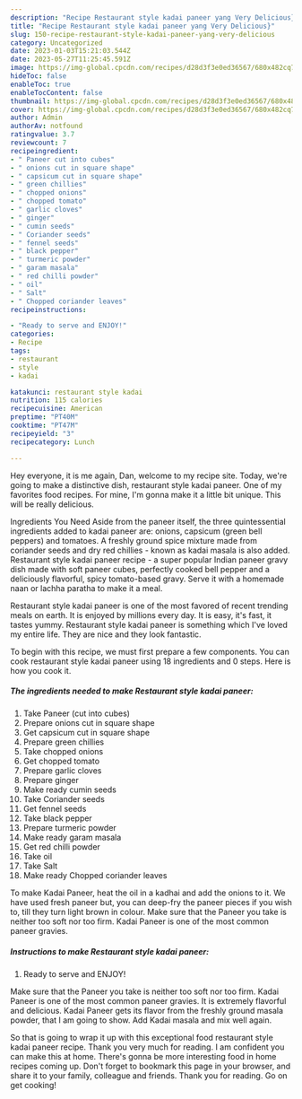 ```yaml
---
description: "Recipe Restaurant style kadai paneer yang Very Delicious}"
title: "Recipe Restaurant style kadai paneer yang Very Delicious}"
slug: 150-recipe-restaurant-style-kadai-paneer-yang-very-delicious
category: Uncategorized
date: 2023-01-03T15:21:03.544Z
date: 2023-05-27T11:25:45.591Z
image: https://img-global.cpcdn.com/recipes/d28d3f3e0ed36567/680x482cq70/restaurant-style-kadai-paneer-recipe-main-photo.jpg
hideToc: false
enableToc: true
enableTocContent: false
thumbnail: https://img-global.cpcdn.com/recipes/d28d3f3e0ed36567/680x482cq70/restaurant-style-kadai-paneer-recipe-main-photo.jpg
cover: https://img-global.cpcdn.com/recipes/d28d3f3e0ed36567/680x482cq70/restaurant-style-kadai-paneer-recipe-main-photo.jpg
author: Admin
authorAv: notfound
ratingvalue: 3.7
reviewcount: 7
recipeingredient:
- " Paneer cut into cubes"
- " onions cut in square shape"
- " capsicum cut in square shape"
- " green chillies"
- " chopped onions"
- " chopped tomato"
- " garlic cloves"
- " ginger"
- " cumin seeds"
- " Coriander seeds"
- " fennel seeds"
- " black pepper"
- " turmeric powder"
- " garam masala"
- " red chilli powder"
- " oil"
- " Salt"
- " Chopped coriander leaves"
recipeinstructions:

- "Ready to serve and ENJOY!"
categories:
- Recipe
tags:
- restaurant
- style
- kadai

katakunci: restaurant style kadai 
nutrition: 115 calories
recipecuisine: American
preptime: "PT40M"
cooktime: "PT47M"
recipeyield: "3"
recipecategory: Lunch

---
```



Hey everyone, it is me again, Dan, welcome to my recipe site. Today, we're going to make a distinctive dish, restaurant style kadai paneer. One of my favorites food recipes. For mine, I'm gonna make it a little bit unique. This will be really delicious.

Ingredients You Need Aside from the paneer itself, the three quintessential ingredients added to kadai paneer are: onions, capsicum (green bell peppers) and tomatoes. A freshly ground spice mixture made from coriander seeds and dry red chillies - known as kadai masala is also added. Restaurant style kadai paneer recipe - a super popular Indian paneer gravy dish made with soft paneer cubes, perfectly cooked bell pepper and a deliciously flavorful, spicy tomato-based gravy. Serve it with a homemade naan or lachha paratha to make it a meal.

Restaurant style kadai paneer is one of the most favored of recent trending meals on earth. It is enjoyed by millions every day. It is easy, it's fast, it tastes yummy. Restaurant style kadai paneer is something which I've loved my entire life. They are nice and they look fantastic.


To begin with this recipe, we must first prepare a few components. You can cook restaurant style kadai paneer using 18 ingredients and 0 steps. Here is how you cook it.

<!--inarticleads1-->

##### The ingredients needed to make Restaurant style kadai paneer:

1. Take  Paneer (cut into cubes)
1. Prepare  onions cut in square shape
1. Get  capsicum cut in square shape
1. Prepare  green chillies
1. Take  chopped onions
1. Get  chopped tomato
1. Prepare  garlic cloves
1. Prepare  ginger
1. Make ready  cumin seeds
1. Take  Coriander seeds
1. Get  fennel seeds
1. Take  black pepper
1. Prepare  turmeric powder
1. Make ready  garam masala
1. Get  red chilli powder
1. Take  oil
1. Take  Salt
1. Make ready  Chopped coriander leaves


To make Kadai Paneer, heat the oil in a kadhai and add the onions to it. We have used fresh paneer but, you can deep-fry the paneer pieces if you wish to, till they turn light brown in colour. Make sure that the Paneer you take is neither too soft nor too firm. Kadai Paneer is one of the most common paneer gravies. 

<!--inarticleads2-->

##### Instructions to make Restaurant style kadai paneer:


1. Ready to serve and ENJOY!

Make sure that the Paneer you take is neither too soft nor too firm. Kadai Paneer is one of the most common paneer gravies. It is extremely flavorful and delicious. Kadai Paneer gets its flavor from the freshly ground masala powder, that I am going to show. Add Kadai masala and mix well again. 

So that is going to wrap it up with this exceptional food restaurant style kadai paneer recipe. Thank you very much for reading. I am confident you can make this at home. There's gonna be more interesting food in home recipes coming up. Don't forget to bookmark this page in your browser, and share it to your family, colleague and friends. Thank you for reading. Go on get cooking!
